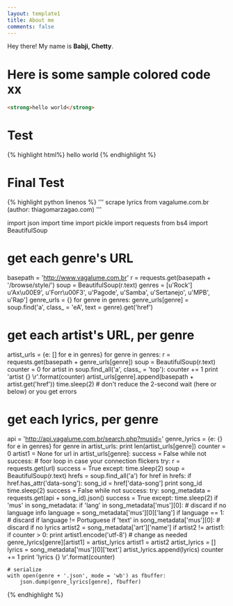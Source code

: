 ```yaml
---
layout: template1
title: About me
comments: false
---
```


Hey there! My name is **Babji, Chetty**.

# Here is some sample colored code xx

```html
<strong>hello world</strong>

```
# Test

{% highlight html%}
  hello world
{% endhighlight %}


# Final Test

{% highlight python linenos %}
'''
scrape lyrics from vagalume.com.br
(author: thiagomarzagao.com)
'''

import json
import time
import pickle
import requests
from bs4 import BeautifulSoup

# get each genre's URL
basepath = 'http://www.vagalume.com.br'
r = requests.get(basepath + '/browse/style/')
soup = BeautifulSoup(r.text)
genres = [u'Rock']
          u'Ax\u00E9',
          u'Forr\u00F3',
          u'Pagode',
          u'Samba',
          u'Sertanejo',
          u'MPB',
          u'Rap']
genre_urls = {}
for genre in genres:
    genre_urls[genre] = soup.find('a', class_ = 'eA', text = genre).get('href')

# get each artist's URL, per genre
artist_urls = {e: [] for e in genres}
for genre in genres:
    r = requests.get(basepath + genre_urls[genre])
    soup = BeautifulSoup(r.text)
    counter = 0
    for artist in soup.find_all('a', class_ = 'top'):
        counter += 1
        print 'artist {} \r'.format(counter)
        artist_urls[genre].append(basepath + artist.get('href'))
    time.sleep(2) # don't reduce the 2-second wait (here or below) or you get errors

# get each lyrics, per genre
api = 'http://api.vagalume.com.br/search.php?musid='
genre_lyrics = {e: {} for e in genres}
for genre in artist_urls:
    print len(artist_urls[genre])
    counter = 0
    artist1 = None
    for url in artist_urls[genre]:
        success = False
        while not success: # foor loop in case your connection flickers
            try:
                r = requests.get(url)
                success = True
            except:
                time.sleep(2)
        soup = BeautifulSoup(r.text)
        hrefs = soup.find_all('a')
        for href in hrefs:
            if href.has_attr('data-song'):
                song_id = href['data-song']
                print song_id
                time.sleep(2)
                success = False
                while not success:
                    try:
                        song_metadata = requests.get(api + song_id).json()
                        success = True
                    except:
                        time.sleep(2)
                if 'mus' in song_metadata:
                    if 'lang' in song_metadata['mus'][0]: # discard if no language info
                        language = song_metadata['mus'][0]['lang']
                        if language == 1: # discard if language != Portuguese
                            if 'text' in song_metadata['mus'][0]: # discard if no lyrics
                                artist2 = song_metadata['art']['name']
                                if artist2 != artist1:
                                    if counter > 0:
                                        print artist1.encode('utf-8') # change as needed
                                        genre_lyrics[genre][artist1] = artist_lyrics
                                    artist1 = artist2
                                    artist_lyrics = []
                                lyrics = song_metadata['mus'][0]['text']
                                artist_lyrics.append(lyrics)
                                counter += 1
                                print 'lyrics {} \r'.format(counter)

    # serialize
    with open(genre + '.json', mode = 'wb') as fbuffer:
        json.dump(genre_lyrics[genre], fbuffer)
{% endhighlight %}
